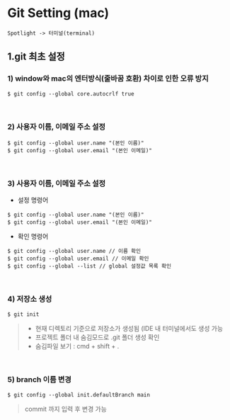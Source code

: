 Git Setting (mac)
=============
```
Spotlight -> 터미널(terminal)
```
1.git 최초 설정
-------------
### 1) window와 mac의 엔터방식(줄바꿈 호환) 차이로 인한 오류 방지
```
$ git config --global core.autocrlf true
```
<br/>

### 2) 사용자 이름, 이메일 주소 설정
```
$ git config --global user.name "(본인 이름)"
$ git config --global user.email "(본인 이메일)"
```
<br/>

### 3) 사용자 이름, 이메일 주소 설정
* 설정 명령어
```
$ git config --global user.name "(본인 이름)"
$ git config --global user.email "(본인 이메일)"
```
* 확인 명령어
```
$ git config --global user.name // 이름 확인
$ git config --global user.email // 이메일 확인
$ git config --global --list // global 설정값 목록 확인
```
<br/>

### 4) 저장소 생성
```
$ git init
```
> - 현재 디렉토리 기준으로 저장소가 생성됨 (IDE 내 터미널에서도 생성 가능
> - 프로젝트 폴더 내 숨김모드로 .git 폴더 생성 확인
> - 숨김파일 보기 : cmd + shift + .
<br/>

### 5) branch 이름 변경
```
$ git config --global init.defaultBranch main
```
  > commit 까지 입력 후 변경 가능
<br/>
